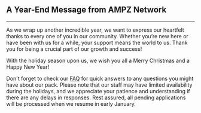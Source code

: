 ## A Year-End Message from AMPZ Network
---
As we wrap up another incredible year, we want to express our heartfelt thanks to every one of you in our community. Whether you’re new here or have been with us for a while, your support means the world to us. Thank you for being a crucial part of our growth and success! 

With the holiday season upon us, we wish you all a Merry Christmas and a Happy New Year!

Don't forget to check our [FAQ](https://ampznetwork.com/faq) for quick answers to any questions you might have about our pack. Please note that our staff may have limited availability during the holidays, and we appreciate your patience and understanding if there are any delays in responses. Rest assured, all pending applications will be processed when we resume in early January.

